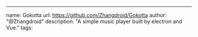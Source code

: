 ---
name: Gokotta
url: https://github.com/Zhangdroid/Gokotta
author: "@Zhangdroid"
description: "A simple music player built by electron and Vue."
tags:
